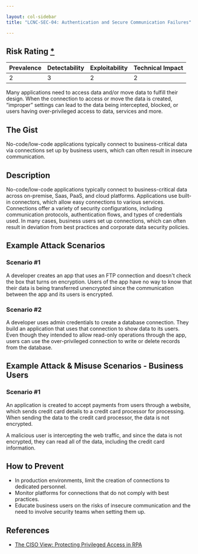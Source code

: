 ```yaml
---

layout: col-sidebar
title: "LCNC-SEC-04: Authentication and Secure Communication Failures"

---
```


## Risk Rating [*](https://owasp.org/www-project-top-ten/2017/Note_About_Risks)

| Prevalence | Detectability | Exploitability | Technical Impact |
| --- | --- | --- | --- |
| 2 | 3 | 2 | 2 |

Many applications need to access data and/or move data to fulfill their design.  When the connection to access or move the data is created, “improper” settings can lead to the data being intercepted, blocked, or users having over-privileged access to data, services and more.

## The Gist

No-code/low-code applications typically connect to business-critical data via connections set up by business users, which can often result in insecure communication.

## Description

No-code/low-code applications typically connect to business-critical data across on-premise, Saas, PaaS, and cloud platforms.
Applications use built-in connectors, which allow easy connections to various services. Connections offer a variety of security configurations, including communication protocols, authentication flows, and types of credentials used. In many cases, business users set up connections, which can often result in deviation from best practices and corporate data security policies.


## Example Attack Scenarios

### Scenario #1

A developer creates an app that uses an FTP connection and doesn't check the box that turns on encryption.
Users of the app have no way to know that their data is being transferred unencrypted since the communication between the app and its users is encrypted.

### Scenario #2

A developer uses admin credentials to create a database connection.
They build an application that uses that connection to show data to its users.
Even though they intended to allow read-only operations through the app, users can use the over-privileged connection to write or delete records from the database.

## Example Attack & Misuse Scenarios - Business Users

### Scenario #1

An application is created to accept payments from users through a website, which sends credit card details to a credit card processor for processing. When sending the data to the credit card processor, the data is not encrypted.  

A malicious user is intercepting the web traffic, and since the data is not encrypted, they can read all of the data, including the credit card information.


## How to Prevent

- In production environments, limit the creation of connections to dedicated personnel.
- Monitor platforms for connections that do not comply with best practices.
- Educate business users on the risks of insecure communication and the need to involve security teams when setting them up.

## References

- [The CISO View: Protecting Privileged Access in RPA](https://www.cyberark.com/resources/blog/ciso-view-insights-securely-scaling-rpa-initiatives)